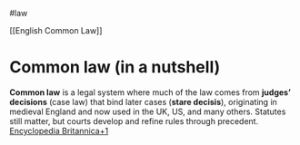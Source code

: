 #law 

[[English Common Law]]
# Common law (in a nutshell)

**Common law** is a legal system where much of the law comes from **judges’ decisions** (case law) that bind later cases (**stare decisis**), originating in medieval England and now used in the UK, US, and many others. Statutes still matter, but courts develop and refine rules through precedent. [Encyclopedia Britannica+1](https://www.britannica.com/topic/common-law?utm_source=chatgpt.com)